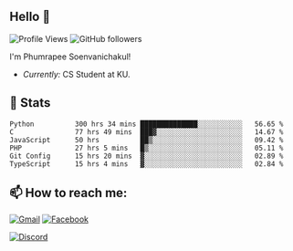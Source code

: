 
<h2>Hello 👋</h2> 

![Profile Views](https://komarev.com/ghpvc/?username=Homiez09&label=Profile%20views&color=0e75b6&style=flat)
![GitHub followers](https://img.shields.io/github/followers/HomieZ09.svg?style=social&label=Follow)


I'm Phumrapee Soenvanichakul!

- <i>Currently:</i> CS Student at KU.

<h2>👀 Stats</h2>

<!--START_SECTION:waka-->

```text
Python          300 hrs 34 mins ██████████████░░░░░░░░░░░   56.65 %
C               77 hrs 49 mins  ███▓░░░░░░░░░░░░░░░░░░░░░   14.67 %
JavaScript      50 hrs          ██▒░░░░░░░░░░░░░░░░░░░░░░   09.42 %
PHP             27 hrs 5 mins   █▒░░░░░░░░░░░░░░░░░░░░░░░   05.11 %
Git Config      15 hrs 20 mins  ▓░░░░░░░░░░░░░░░░░░░░░░░░   02.89 %
TypeScript      15 hrs 4 mins   ▓░░░░░░░░░░░░░░░░░░░░░░░░   02.84 %
```

<!--END_SECTION:waka-->

<h2>📫 How to reach me:</h2>

<a href="mailto:phumrapeesoen1@gmail.com">![Gmail](https://img.shields.io/badge/Gmail-D14836?style=for-the-badge&logo=gmail&logoColor=white)</a> 
<a href="https://web.facebook.com/phumrapee.soenvanichakul.3/">![Facebook](https://img.shields.io/badge/Facebook-4267B2?style=for-the-badge&logo=facebook&logoColor=white)</a>

<a href="https://discord.gg/EWnAEUtFVm">![Discord](https://discord.c99.nl/widget/theme-1/297740667784921089.png)</a> 
